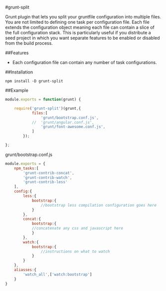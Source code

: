 #grunt-split

Grunt plugin that lets you split your gruntfile configuration into multiple files. You are not limited to defining one task per configuration file. Each file extends the configuration object meaning each file can contain a slice of the full configuration stack. This is particularly useful if you distribute a seed project in which you want separate features to be enabled or disabled from the build process.

##Features

- Each configuration file can contain any number of task configurations.

##Installation

`npm install -D grunt-split`

##Example

```javascript
module.exports = function(grunt) {

	require('grunt-split')(grunt,{
			files:[
				'grunt/bootstrap.conf.js',
			//	'grunt/angular.conf.js',
				'grunt/font-awesome.conf.js',
			]
		});

};
```

grunt/bootstrap.conf.js
```javascript
module.exports = {
	npm_tasks:[
		'grunt-contrib-concat',
		'grunt-contrib-watch',
		'grunt-contrib-less'
	],
	config:{
		less:{
			bootstrap:{
				//bootstrap less compilation configuration goes here
			}
		},
		concat:{
			bootstrap:{
			//concatenate any css and javascript here
			}
		},
		watch:{
			bootstrap:{
				//instructions on what to watch
			}
		}
	},
	aliasses:{
		'watch_all',['watch:bootstrap']
	}
}
```
